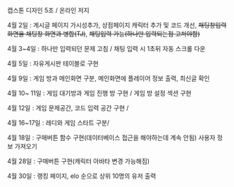 캡스톤 디자인 5조 / 온라인 저지 

4월 2일 : 게시글 페이지 가시성추가, 상점페이지 캐릭터 추가 및 코드 개선, ~~채팅창입력 화면을 채팅창 화면과 병합(TJ)~~, ~~채팅입력 가능(하나만 입력되는점 고쳐야함)~~

4월 3~4일 : 하나만 입력되던 문제 고침 / 채팅 입력 시 1초뒤 자동 스크롤 다운

4월 5일 : 자유게시판 테이블로 구현

4월 9일 : 게임 방과 메인화면 구분, 메인화면에 플레이어 정보 출력, 최신글 확인

4월 10~ 11일 : 게임 대기방과 게임 진행 방 구현 / 게임 방 설정 섹션 구현 

4월 12일 : 게임 문제공간, 코드 입력 공간 구현 / 

4월 16~17일 : 레디와 게임 스타트 구분/ 

4월 18일 : 구매버튼 함수 구현(데이터베이스 접근을 해야하는데 계속 안됨)
           사용자 정보 가져오기 
           
4월 28일 : 구매버튼 구현(캐릭터 아바타 변경 가능해짐)

4월 30일 : 랭킹 페이지, elo 순으로 상위 10명의 유저 출력

